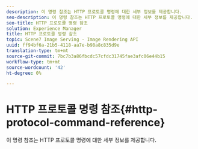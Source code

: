 ```yaml
---
description: 이 명령 참조는 HTTP 프로토콜 명령에 대한 세부 정보를 제공합니다.
seo-description: 이 명령 참조는 HTTP 프로토콜 명령에 대한 세부 정보를 제공합니다.
seo-title: HTTP 프로토콜 명령 참조
solution: Experience Manager
title: HTTP 프로토콜 명령 참조
topic: Scene7 Image Serving - Image Rendering API
uuid: ff94bf6a-21b5-4118-aa7e-b98a8c835d9e
translation-type: tm+mt
source-git-commit: 7bc7b3a86fbcdc57cfdc31745fae3afc06e44b15
workflow-type: tm+mt
source-wordcount: '42'
ht-degree: 0%

---
```



# HTTP 프로토콜 명령 참조{#http-protocol-command-reference}

이 명령 참조는 HTTP 프로토콜 명령에 대한 세부 정보를 제공합니다.

